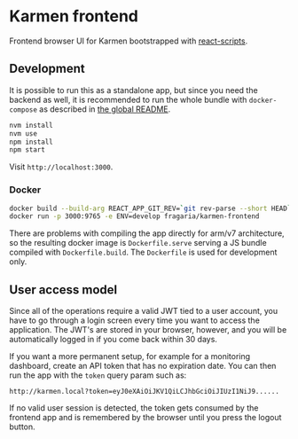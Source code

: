 # Karmen frontend

Frontend browser UI for Karmen bootstrapped with [react-scripts](https://www.npmjs.com/package/react-scripts).

## Development

It is possible to run this as a standalone app, but since you need the backend as well, it is
recommended to run the whole bundle with `docker-compose` as described in [the global README](../../README.md).

```sh
nvm install
nvm use
npm install
npm start
```

Visit `http://localhost:3000`.

### Docker
 
```sh
docker build --build-arg REACT_APP_GIT_REV=`git rev-parse --short HEAD` -t fragaria/karmen-frontend .
docker run -p 3000:9765 -e ENV=develop fragaria/karmen-frontend
```

There are problems with compiling the app directly for arm/v7 architecture, so the resulting docker image
is `Dockerfile.serve` serving a JS bundle compiled with `Dockerfile.build`. The `Dockerfile` is used
for development only.

## User access model

Since all of the operations require a valid JWT tied to a user account, you have to go through a login screen
every time you want to access the application. The JWT's are stored in your browser, however, and you will
be automatically logged in if you come back within 30 days.

If you want a more permanent setup, for example for a monitoring dashboard, create an API token that has
no expiration date. You can then run the app with the `token` query param such as:

`http://karmen.local?token=eyJ0eXAiOiJKV1QiLCJhbGciOiJIUzI1NiJ9......`

If no valid user session is detected, the token gets consumed by the frontend app and is remembered by
the browser until you press the logout button.

